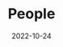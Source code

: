 ---
title: People
date: 2022-10-24

type: landing

sections:
  - block: people
    content:
      title: Meet the Team
      # Choose which groups/teams of users to display.
      #   Edit `user_groups` in each user's profile to add them to one or more of these groups.
      user_groups:
          - Members
      sort_by: [Params.sorting_idx, Params.last_name]
      sort_ascending: true
    design:
      show_interests: false
      show_role: true
      show_social: true
---